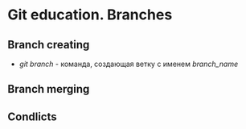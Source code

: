 # Git education. Branches

## Branch creating

* *git branch* - команда, создающая ветку с именем *branch_name*

## Branch merging

## Condlicts
